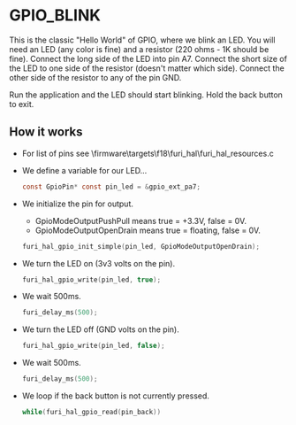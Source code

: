# GPIO_BLINK
This is the classic "Hello World" of GPIO, where we blink an LED.  You will need an LED (any color is fine) and a resistor (220 ohms - 1K should be fine).  Connect the long side of the LED into pin A7.  Connect the short size of the LED to one side of the resistor (doesn't matter which side).  Connect the other side of the resistor to any of the pin GND.

Run the application and the LED should start blinking.  Hold the back button to exit.

## How it works
- For list of pins see \firmware\targets\f18\furi_hal\furi_hal_resources.c

- We define a variable for our LED...
  ```c
  const GpioPin* const pin_led = &gpio_ext_pa7;
  ```

- We initialize the pin for output.
  - GpioModeOutputPushPull means true = +3.3V, false = 0V.
  - GpioModeOutputOpenDrain means true = floating, false = 0V.
  ```c
  furi_hal_gpio_init_simple(pin_led, GpioModeOutputOpenDrain);
  ```

- We turn the LED on (3v3 volts on the pin).
  ```c
  furi_hal_gpio_write(pin_led, true);
  ```

- We wait 500ms.
  ```c
  furi_delay_ms(500);
  ```

- We turn the LED off (GND volts on the pin).
  ```c
  furi_hal_gpio_write(pin_led, false);
  ```

- We wait 500ms.
  ```c
  furi_delay_ms(500);
  ```

- We loop if the back button is not currently pressed.
  ```c
  while(furi_hal_gpio_read(pin_back))
  ```